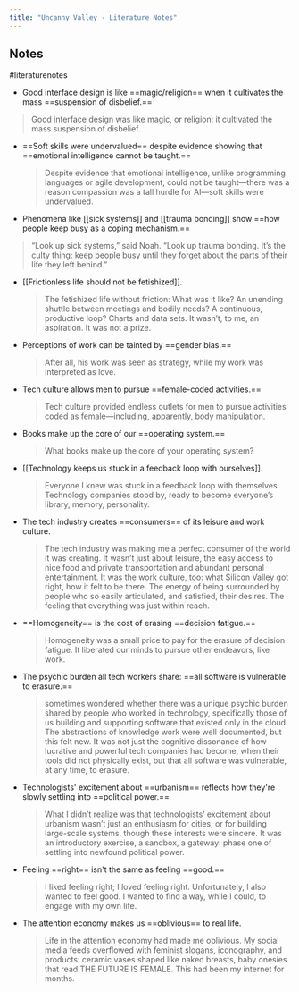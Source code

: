 ```yaml
---
title: "Uncanny Valley - Literature Notes"
---
```

## Notes
#literaturenotes 
- Good interface design is like ==magic/religion== when it cultivates the mass ==suspension of disbelief.==
 > Good interface design was like magic, or religion: it cultivated the mass suspension of disbelief.
- ==Soft skills were undervalued== despite evidence showing that ==emotional intelligence cannot be taught.==
  > Despite evidence that emotional intelligence, unlike programming languages or agile development, could not be taught—there was a reason compassion was a tall hurdle for AI—soft skills were undervalued.
- Phenomena like [[sick systems]] and [[trauma bonding]] show ==how people keep busy as a coping mechanism.==
 >  “Look up sick systems,” said Noah. “Look up trauma bonding. It’s the culty thing: keep people busy until they forget about the parts of their life they left behind.”
- [[Frictionless life should not be fetishized]].
  > The fetishized life without friction: What was it like? An unending shuttle between meetings and bodily needs? A continuous, productive loop? Charts and data sets. It wasn’t, to me, an aspiration. It was not a prize.
- Perceptions of work can be tainted by ==gender bias.==
  > After all, his work was seen as strategy, while my work was interpreted as love.
- Tech culture allows men to pursue ==female-coded activities.==
   > Tech culture provided endless outlets for men to pursue activities coded as female—including, apparently, body manipulation.
- Books make up the core of our ==operating system.==
   >  What books make up the core of your operating system?
- [[Technology keeps us stuck in a feedback loop with ourselves]].
   >  Everyone I knew was stuck in a feedback loop with themselves. Technology companies stood by, ready to become everyone’s library, memory, personality.
- The tech industry creates ==consumers== of its leisure and work culture.
   > The tech industry was making me a perfect consumer of the world it was creating. It wasn’t just about leisure, the easy access to nice food and private transportation and abundant personal entertainment. It was the work culture, too: what Silicon Valley got right, how it felt to be there. The energy of being surrounded by people who so easily articulated, and satisfied, their desires. The feeling that everything was just within reach.
- ==Homogeneity== is the cost of erasing ==decision fatigue.==
    > Homogeneity was a small price to pay for the erasure of decision fatigue. It liberated our minds to pursue other endeavors, like work.
- The psychic burden all tech workers share: ==all software is vulnerable to erasure.==
   > sometimes wondered whether there was a unique psychic burden shared by people who worked in technology, specifically those of us building and supporting software that existed only in the cloud. The abstractions of knowledge work were well documented, but this felt new. It was not just the cognitive dissonance of how lucrative and powerful tech companies had become, when their tools did not physically exist, but that all software was vulnerable, at any time, to erasure.
- Technologists' excitement about ==urbanism== reflects how they're slowly settling into ==political power.==
    > What I didn’t realize was that technologists’ excitement about urbanism wasn’t just an enthusiasm for cities, or for building large-scale systems, though these interests were sincere. It was an introductory exercise, a sandbox, a gateway: phase one of settling into newfound political power.
- Feeling ==right== isn't the same as feeling ==good.==
    > I liked feeling right; I loved feeling right. Unfortunately, I also wanted to feel good. I wanted to find a way, while I could, to engage with my own life.
- The attention economy makes us ==oblivious== to real life.
   >  Life in the attention economy had made me oblivious. My social media feeds overflowed with feminist slogans, iconography, and products: ceramic vases shaped like naked breasts, baby onesies that read THE FUTURE IS FEMALE. This had been my internet for months.
